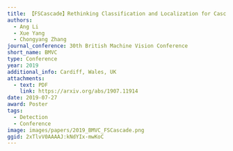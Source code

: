 ```yaml
---
title: 【FSCascade】Rethinking Classification and Localization for Cascade R-CNN
authors:
  - Ang Li
  - Xue Yang
  - Chongyang Zhang
journal_conference: 30th British Machine Vision Conference
short_name: BMVC
type: Conference
year: 2019
additional_info: Cardiff, Wales, UK
attachments:
  - text: PDF
    link: https://arxiv.org/abs/1907.11914
date: 2019-07-27
award: Poster
tags:
  - Detection
  - Conference
image: images/papers/2019_BMVC_FSCascade.png
ggid: 2xTlvV0AAAAJ:kNdYIx-mwKoC
---
```

